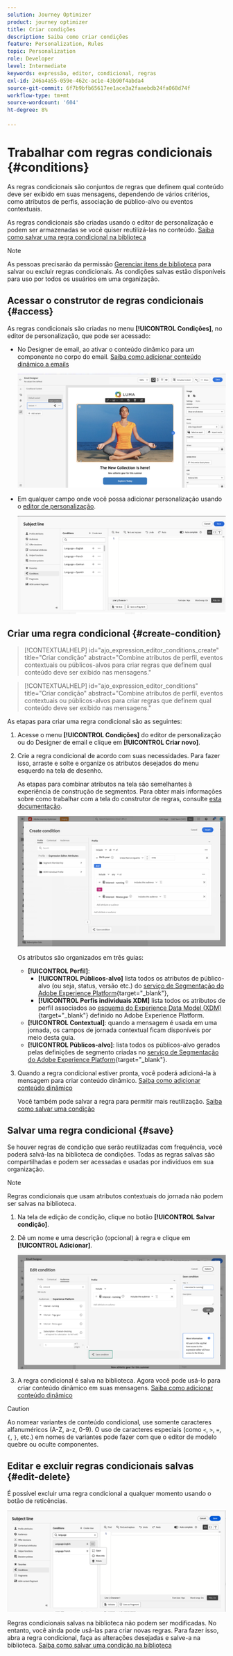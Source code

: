 ```yaml
---
solution: Journey Optimizer
product: journey optimizer
title: Criar condições
description: Saiba como criar condições
feature: Personalization, Rules
topic: Personalization
role: Developer
level: Intermediate
keywords: expressão, editor, condicional, regras
exl-id: 246a4a55-059e-462c-ac1e-43b90f4abda4
source-git-commit: 6f7b9bfb65617ee1ace3a2faaebdb24fa068d74f
workflow-type: tm+mt
source-wordcount: '604'
ht-degree: 8%

---
```


# Trabalhar com regras condicionais {#conditions}

As regras condicionais são conjuntos de regras que definem qual conteúdo deve ser exibido em suas mensagens, dependendo de vários critérios, como atributos de perfis, associação de público-alvo ou eventos contextuais.

As regras condicionais são criadas usando o editor de personalização e podem ser armazenadas se você quiser reutilizá-las no conteúdo. [Saiba como salvar uma regra condicional na biblioteca](#save)

>[!NOTE]
>
>As pessoas precisarão da permissão [Gerenciar itens de biblioteca](../administration/ootb-product-profiles.md) para salvar ou excluir regras condicionais. As condições salvas estão disponíveis para uso por todos os usuários em uma organização.

## Acessar o construtor de regras condicionais {#access}

As regras condicionais são criadas no menu **[!UICONTROL Condições]**, no editor de personalização, que pode ser acessado:

* No Designer de email, ao ativar o conteúdo dinâmico para um componente no corpo do email. [Saiba como adicionar conteúdo dinâmico a emails](dynamic-content.md#emails)

  ![](assets/conditions-access-email.png)

* Em qualquer campo onde você possa adicionar personalização usando o [editor de personalização](personalization-build-expressions.md).

  ![](assets/conditions-access-editor.png)

## Criar uma regra condicional {#create-condition}

>[!CONTEXTUALHELP]
>id="ajo_expression_editor_conditions_create"
>title="Criar condição"
>abstract="Combine atributos de perfil, eventos contextuais ou públicos-alvos para criar regras que definem qual conteúdo deve ser exibido nas mensagens."

>[!CONTEXTUALHELP]
>id="ajo_expression_editor_conditions"
>title="Criar condição"
>abstract="Combine atributos de perfil, eventos contextuais ou públicos-alvos para criar regras que definem qual conteúdo deve ser exibido nas mensagens."

As etapas para criar uma regra condicional são as seguintes:

1. Acesse o menu **[!UICONTROL Condições]** do editor de personalização ou do Designer de email e clique em **[!UICONTROL Criar novo]**.

1. Crie a regra condicional de acordo com suas necessidades. Para fazer isso, arraste e solte e organize os atributos desejados do menu esquerdo na tela de desenho.

   As etapas para combinar atributos na tela são semelhantes à experiência de construção de segmentos. Para obter mais informações sobre como trabalhar com a tela do construtor de regras, consulte [esta documentação](https://experienceleague.adobe.com/docs/experience-platform/segmentation/ui/segment-builder.html?lang=pt-BR#rule-builder-canvas).

   ![](assets/conditions-create.png)

   Os atributos são organizados em três guias:

   * **[!UICONTROL Perfil]**:
      * **[!UICONTROL Públicos-alvo]** lista todos os atributos de público-alvo (ou seja, status, versão etc.) do [serviço de Segmentação do Adobe Experience Platform](https://experienceleague.adobe.com/docs/experience-platform/segmentation/home.html?lang=pt-BR){target="_blank"},
      * **[!UICONTROL Perfis individuais XDM]** lista todos os atributos de perfil associados ao [esquema do Experience Data Model (XDM)](https://experienceleague.adobe.com/docs/experience-platform/xdm/home.html?lang=pt-BR){target="_blank"} definido no Adobe Experience Platform.
   * **[!UICONTROL Contextual]**: quando a mensagem é usada em uma jornada, os campos de jornada contextual ficam disponíveis por meio desta guia.
   * **[!UICONTROL Públicos-alvo]**: lista todos os públicos-alvo gerados pelas definições de segmento criadas no [serviço de Segmentação do Adobe Experience Platform](https://experienceleague.adobe.com/docs/experience-platform/segmentation/home.html?lang=pt-BR){target="_blank"}.

1. Quando a regra condicional estiver pronta, você poderá adicioná-la à mensagem para criar conteúdo dinâmico. [Saiba como adicionar conteúdo dinâmico](dynamic-content.md)

   Você também pode salvar a regra para permitir mais reutilização. [Saiba como salvar uma condição](#save)

## Salvar uma regra condicional {#save}

Se houver regras de condição que serão reutilizadas com frequência, você poderá salvá-las na biblioteca de condições. Todas as regras salvas são compartilhadas e podem ser acessadas e usadas por indivíduos em sua organização.

>[!NOTE]
>
>Regras condicionais que usam atributos contextuais do jornada não podem ser salvas na biblioteca.

1. Na tela de edição de condição, clique no botão **[!UICONTROL Salvar condição]**.

1. Dê um nome e uma descrição (opcional) à regra e clique em **[!UICONTROL Adicionar]**.

   ![](assets/conditions-name-description.png)

1. A regra condicional é salva na biblioteca. Agora você pode usá-lo para criar conteúdo dinâmico em suas mensagens. [Saiba como adicionar conteúdo dinâmico](dynamic-content.md)


>[!CAUTION]
>
>Ao nomear variantes de conteúdo condicional, use somente caracteres alfanuméricos (A-Z, a-z, 0-9). O uso de caracteres especiais (como `<`, `>`, `=`, `{`, `}`, etc.) em nomes de variantes pode fazer com que o editor de modelo quebre ou oculte componentes.

## Editar e excluir regras condicionais salvas {#edit-delete}

É possível excluir uma regra condicional a qualquer momento usando o botão de reticências.

![](assets/conditions-open.png)

Regras condicionais salvas na biblioteca não podem ser modificadas. No entanto, você ainda pode usá-las para criar novas regras. Para fazer isso, abra a regra condicional, faça as alterações desejadas e salve-a na biblioteca. [Saiba como salvar uma condição na biblioteca](#save)
